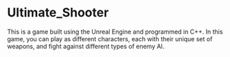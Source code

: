 # Ultimate_Shooter
This is a game built using the Unreal Engine and programmed in C++. In this game, you can play as different characters, each with their unique set of weapons, and fight against different types of enemy AI.
